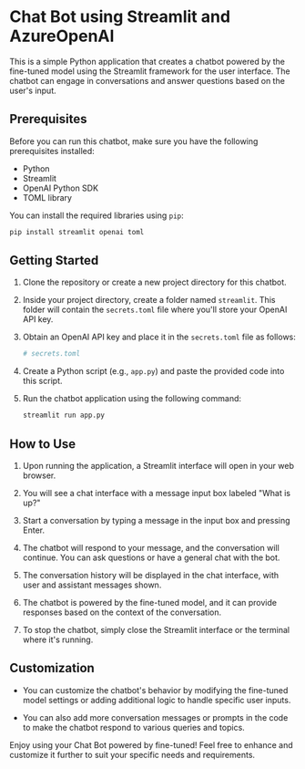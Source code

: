 # Chat Bot using Streamlit and AzureOpenAI

This is a simple Python application that creates a chatbot powered by the fine-tuned model using the Streamlit framework for the user interface. The chatbot can engage in conversations and answer questions based on the user's input. 

## Prerequisites

Before you can run this chatbot, make sure you have the following prerequisites installed:

- Python
- Streamlit
- OpenAI Python SDK
- TOML library

You can install the required libraries using `pip`:

```bash
pip install streamlit openai toml
```

## Getting Started

1. Clone the repository or create a new project directory for this chatbot.

2. Inside your project directory, create a folder named `streamlit`. This folder will contain the `secrets.toml` file where you'll store your OpenAI API key.

3. Obtain an OpenAI API key and place it in the `secrets.toml` file as follows:

    ```toml
    # secrets.toml
    ```

4. Create a Python script (e.g., `app.py`) and paste the provided code into this script.

5. Run the chatbot application using the following command:

    ```bash
    streamlit run app.py
    ```

## How to Use

1. Upon running the application, a Streamlit interface will open in your web browser.

2. You will see a chat interface with a message input box labeled "What is up?"

3. Start a conversation by typing a message in the input box and pressing Enter.

4. The chatbot will respond to your message, and the conversation will continue. You can ask questions or have a general chat with the bot.

5. The conversation history will be displayed in the chat interface, with user and assistant messages shown.

6. The chatbot is powered by the fine-tuned model, and it can provide responses based on the context of the conversation.

7. To stop the chatbot, simply close the Streamlit interface or the terminal where it's running.

## Customization

- You can customize the chatbot's behavior by modifying the fine-tuned model settings or adding additional logic to handle specific user inputs.

- You can also add more conversation messages or prompts in the code to make the chatbot respond to various queries and topics.

Enjoy using your Chat Bot powered by fine-tuned! Feel free to enhance and customize it further to suit your specific needs and requirements.
